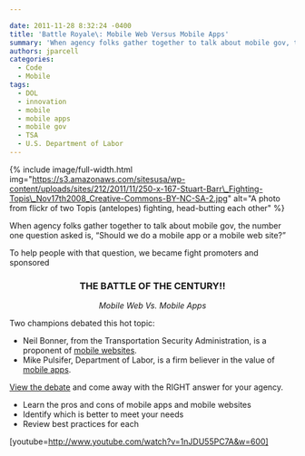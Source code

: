 ```yaml
---

date: 2011-11-28 8:32:24 -0400
title: 'Battle Royale\: Mobile Web Versus Mobile Apps'
summary: 'When agency folks gather together to talk about mobile gov, the number one question asked is, &amp;#8220;Should we do a mobile app or a mobile web site?&amp;#8221; To help people with that question,&nbsp;we became fight promoters and sponsored THE BATTLE OF THE CENTURY!! Mobile Web Vs. Mobile Apps Two champions debated this hot topic\: Neil'
authors: jparcell
categories:
  - Code
  - Mobile
tags:
  - DOL
  - innovation
  - mobile
  - mobile apps
  - mobile gov
  - TSA
  - U.S. Department of Labor
---
```



{% include image/full-width.html img="https://s3.amazonaws.com/sitesusa/wp-content/uploads/sites/212/2011/11/250-x-167-Stuart-Barr\_Fighting-Topis\_Nov17th2008_Creative-Commons-BY-NC-SA-2.jpg" alt="A photo from flickr of two Topis (antelopes) fighting, head-butting each other" %}

When agency folks gather together to talk about mobile gov, the number one question asked is, &#8220;Should we do a mobile app or a mobile web site?&#8221;

To help people with that question, we became fight promoters and sponsored

<h3 style="text-align: center">
  THE BATTLE OF THE CENTURY!!
</h3>

<p style="text-align: center">
  <em>Mobile Web Vs. Mobile Apps</em>
</p>

Two champions debated this hot topic:

  * Neil Bonner, from the Transportation Security Administration, is a proponent of [mobile websites](http://apps.tsa.dhs.gov/mytsa/).
  * Mike Pulsifer, Department of Labor, is a firm believer in the value of [mobile apps](http://www.dol.gov/dol/apps/).

[View the debate](https://s3.amazonaws.com/sitesusa/wp-content/uploads/sites/212/2011/11/mobile-apps-vs-mobile-web-slides.pdf) and come away with the RIGHT answer for your agency.

  * Learn the pros and cons of mobile apps and mobile websites
  * Identify which is better to meet your needs
  * Review best practices for each

[youtube=http://www.youtube.com/watch?v=1nJDU55PC7A&w=600]
